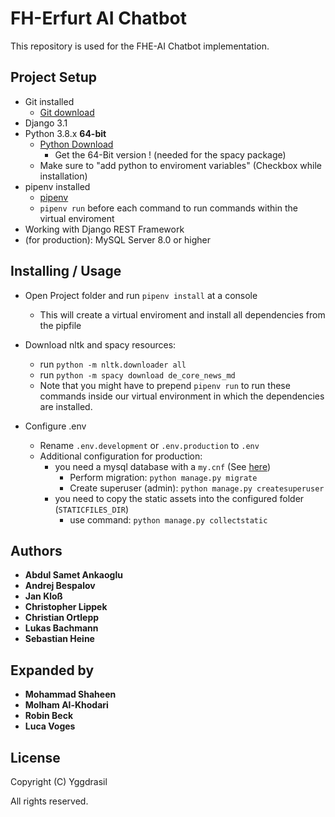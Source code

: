 # FH-Erfurt AI Chatbot
This repository is used for the FHE-AI Chatbot implementation. 

## Project Setup
* Git installed
    * [Git download](https://git-scm.com/downloads)
* Django 3.1
* Python 3.8.x **64-bit**
    * [Python Download](https://www.python.org/downloads/)
        * Get the 64-Bit version ! (needed for the spacy package)
    * Make sure to "add python to enviroment variables" (Checkbox while installation)
* pipenv installed
    * [pipenv](https://pypi.org/project/pipenv/)
    * `pipenv run` before each command to run commands within the virtual enviroment
* Working with Django REST Framework
* (for production): MySQL Server 8.0 or higher

## Installing / Usage
* Open Project folder and run `pipenv install` at a console
    * This will create a virtual enviroment and install all dependencies from the pipfile

* Download nltk and spacy resources:
    * run `python -m nltk.downloader all`
    * run `python -m spacy download de_core_news_md`
    * Note that you might have to prepend `pipenv run` to run these commands inside our virtual environment in which the dependencies are installed.

* Configure .env
    * Rename `.env.development` or `.env.production` to `.env` 
    * Additional configuration for production:
      * you need a mysql database with a `my.cnf` (See [here](https://docs.djangoproject.com/en/4.2/ref/databases/#connecting-to-the-database))
        * Perform migration: `python manage.py migrate`
        * Create superuser (admin): `python manage.py createsuperuser`
      * you need to copy the static assets into the configured folder (`STATICFILES_DIR`)
        * use command: `python manage.py collectstatic`

## Authors
* **Abdul Samet Ankaoglu**
* **Andrej Bespalov**
* **Jan Kloß**
* **Christopher Lippek**
* **Christian Ortlepp**
* **Lukas Bachmann**
* **Sebastian Heine**

## Expanded by
* **Mohammad Shaheen**
* **Molham Al-Khodari**
* **Robin Beck**
* **Luca Voges**

## License

Copyright (C) Yggdrasil

All rights reserved.